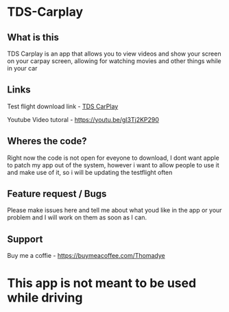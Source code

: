 # TDS-Carplay


## What is this 

TDS Carplay is an app that allows you to view videos and show your screen on your carpay screen, allowing for watching movies and other things while in your car

## Links 
Test flight download link - [TDS CarPlay](https://testflight.apple.com/join/1Z9HQgNw) 


Youtube Video tutoral - https://youtu.be/gI3Tj2KP290 


## Wheres the code?
Right now the code is not open for eveyone to download, I dont want apple to patch my app out of the system, however i want to allow people to use it and make use of it, so i will be updating the testflight often


## Feature request / Bugs 

Please make issues here and tell me about what youd like in the app or your problem and I will work on them as soon as I can. 


## Support 

Buy me a coffie - https://buymeacoffee.com/Thomadye




# This app is not meant to be used while driving 
